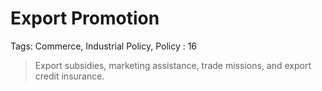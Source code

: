 # Export Promotion

Tags: Commerce, Industrial Policy, Policy
: 16

> Export subsidies, marketing assistance, trade missions, and export credit insurance.
>
